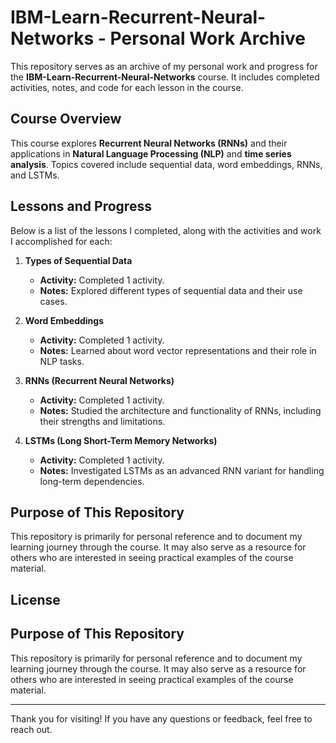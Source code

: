 # IBM-Learn-Recurrent-Neural-Networks - Personal Work Archive

This repository serves as an archive of my personal work and progress for the **IBM-Learn-Recurrent-Neural-Networks** course. It includes completed activities, notes, and code for each lesson in the course.

## Course Overview

This course explores **Recurrent Neural Networks (RNNs)** and their applications in **Natural Language Processing (NLP)** and **time series analysis**. Topics covered include sequential data, word embeddings, RNNs, and LSTMs.

## Lessons and Progress

Below is a list of the lessons I completed, along with the activities and work I accomplished for each:

1. **Types of Sequential Data**
   - **Activity:** Completed 1 activity.
   - **Notes:** Explored different types of sequential data and their use cases.

2. **Word Embeddings**
   - **Activity:** Completed 1 activity.
   - **Notes:** Learned about word vector representations and their role in NLP tasks.

3. **RNNs (Recurrent Neural Networks)**
   - **Activity:** Completed 1 activity.
   - **Notes:** Studied the architecture and functionality of RNNs, including their strengths and limitations.

4. **LSTMs (Long Short-Term Memory Networks)**
   - **Activity:** Completed 1 activity.
   - **Notes:** Investigated LSTMs as an advanced RNN variant for handling long-term dependencies.


## Purpose of This Repository

This repository is primarily for personal reference and to document my learning journey through the course. It may also serve as a resource for others who are interested in seeing practical examples of the course material.

## License

## Purpose of This Repository

This repository is primarily for personal reference and to document my learning journey through the course. It may also serve as a resource for others who are interested in seeing practical examples of the course material.

---

Thank you for visiting! If you have any questions or feedback, feel free to reach out.
